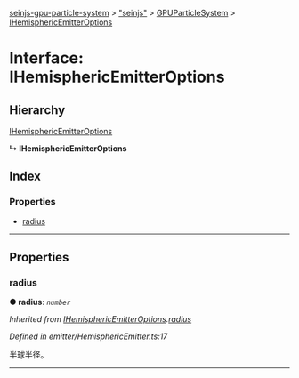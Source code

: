 [seinjs-gpu-particle-system](../README.md) > ["seinjs"](../modules/_seinjs_.md) > [GPUParticleSystem](../modules/_seinjs_.gpuparticlesystem.md) > [IHemisphericEmitterOptions](../interfaces/_seinjs_.gpuparticlesystem.ihemisphericemitteroptions.md)

# Interface: IHemisphericEmitterOptions

## Hierarchy

 [IHemisphericEmitterOptions](ihemisphericemitteroptions.md)

**↳ IHemisphericEmitterOptions**

## Index

### Properties

* [radius](_seinjs_.gpuparticlesystem.ihemisphericemitteroptions.md#radius)

---

## Properties

<a id="radius"></a>

###  radius

**● radius**: *`number`*

*Inherited from [IHemisphericEmitterOptions](ihemisphericemitteroptions.md).[radius](ihemisphericemitteroptions.md#radius)*

*Defined in emitter/HemisphericEmitter.ts:17*

半球半径。

___

